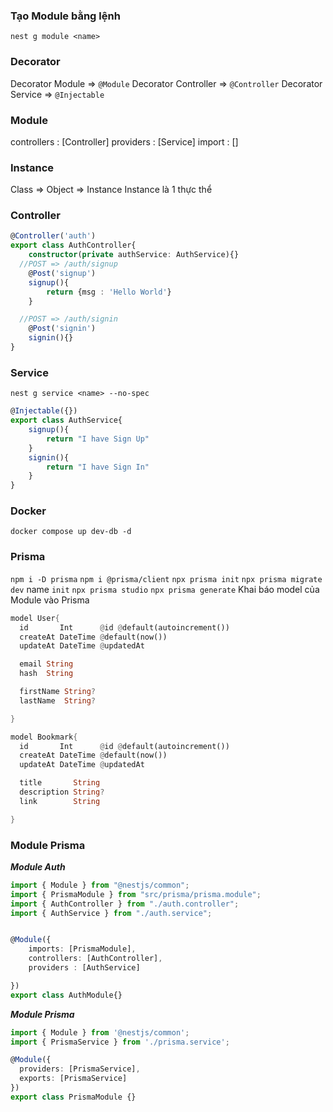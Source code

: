 ### Tạo Module bằng lệnh
`nest g module <name>`
### Decorator
Decorator Module => `@Module`
Decorator Controller => `@Controller`
Decorator Service => `@Injectable`
### Module
controllers : [Controller]
providers : [Service]
import : []
### Instance 
Class => Object => Instance
Instance là 1 thực thể
### Controller
```ts
@Controller('auth')
export class AuthController{
    constructor(private authService: AuthService){}
  //POST => /auth/signup
    @Post('signup')
    signup(){
        return {msg : 'Hello World'}
    }

  //POST => /auth/signin
    @Post('signin')
    signin(){}
}
```
### Service
`nest g service <name> --no-spec` 
```ts
@Injectable({})
export class AuthService{
    signup(){
        return "I have Sign Up"
    }
    signin(){
        return "I have Sign In"
    }
}
```
### Docker
`docker compose up dev-db -d`
### Prisma
`npm i -D prisma`
`npm i @prisma/client`
`npx prisma init`
`npx prisma migrate dev`
name `init`
`npx prisma studio`
`npx prisma generate`
Khai báo model của Module vào Prisma
```rs
model User{
  id       Int      @id @default(autoincrement())
  createAt DateTime @default(now())
  updateAt DateTime @updatedAt

  email String
  hash  String

  firstName String?
  lastName  String?

}

model Bookmark{
  id       Int      @id @default(autoincrement())
  createAt DateTime @default(now())
  updateAt DateTime @updatedAt

  title       String
  description String?
  link        String

}
```
### Module Prisma
***Module Auth***
```ts
import { Module } from "@nestjs/common";
import { PrismaModule } from "src/prisma/prisma.module";
import { AuthController } from "./auth.controller";
import { AuthService } from "./auth.service";


@Module({
    imports: [PrismaModule],
    controllers: [AuthController],
    providers : [AuthService]

})
export class AuthModule{}
```
***Module Prisma***
```ts
import { Module } from '@nestjs/common';
import { PrismaService } from './prisma.service';

@Module({
  providers: [PrismaService],
  exports: [PrismaService]
})
export class PrismaModule {}
```
